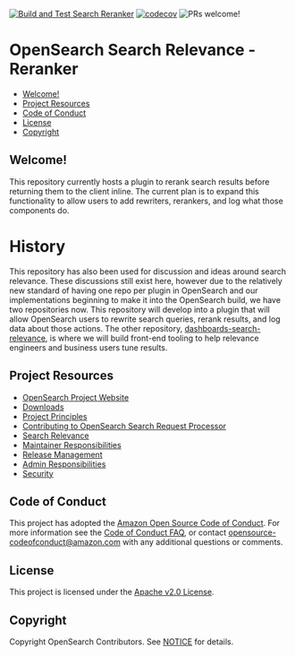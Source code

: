 [![Build and Test Search Reranker](https://github.com/opensearch-project/search-relevance/actions/workflows/CI.yml/badge.svg)](https://github.com/opensearch-project/search-relevance/actions/workflows/CI.yml)
[![codecov](https://codecov.io/gh/opensearch-project/search-relevance/branch/main/graph/badge.svg?token=PYQO2GW39S)](https://codecov.io/gh/opensearch-project/search-relevance)
![PRs welcome!](https://img.shields.io/badge/PRs-welcome!-success)

# OpenSearch Search Relevance - Reranker
- [Welcome!](#welcome)
- [Project Resources](#project-resources)
- [Code of Conduct](#code-of-conduct)
- [License](#license)
- [Copyright](#copyright)

## Welcome!
This repository currently hosts a plugin to rerank search results before returning them to the client inline. The current plan is to expand this functionality to allow users to add rewriters, rerankers, and log what those components do. 

# History
This repository has also been used for discussion and ideas around search relevance. These discussions still exist here, however due to the relatively new standard of having one repo per plugin in OpenSearch and our implementations beginning to make it into the OpenSearch build, we have two repositories now. This repository will develop into a plugin that will allow OpenSearch users to rewrite search queries, rerank results, and log data about those actions. The other repository, [dashboards-search-relevance](https://www.github.com/opensearch-projects/dashboards-search-relevance), is where we will build front-end tooling to help relevance engineers and business users tune results. 


## Project Resources

* [OpenSearch Project Website](https://opensearch.org/)
* [Downloads](https://opensearch.org/downloads.html)
* [Project Principles](https://opensearch.org/#principles)
* [Contributing to OpenSearch Search Request Processor](CONTRIBUTING.md)
* [Search Relevance](RELEVANCE.md)
* [Maintainer Responsibilities](MAINTAINERS.md)
* [Release Management](RELEASING.md)
* [Admin Responsibilities](ADMINS.md)
* [Security](SECURITY.md)


## Code of Conduct

This project has adopted the [Amazon Open Source Code of Conduct](CODE_OF_CONDUCT.md). For more information see the [Code of Conduct FAQ](https://aws.github.io/code-of-conduct-faq), or contact [opensource-codeofconduct@amazon.com](mailto:opensource-codeofconduct@amazon.com) with any additional questions or comments.

## License

This project is licensed under the [Apache v2.0 License](LICENSE).

## Copyright

Copyright OpenSearch Contributors. See [NOTICE](NOTICE) for details.
